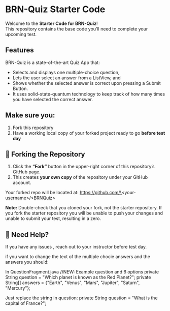 # BRN-Quiz Starter Code

Welcome to the **Starter Code for BRN-Quiz**!  
This repository contains the base code you’ll need to complete your upcoming test.

## Features
BRN-Quiz is a state-of-the-art Quiz App that:
- Selects and displays one multiple-choice question, 
- Lets the user select an answer from a ListView, and 
- Shows whether the selected answer is correct upon pressing a Submit Button. 
- It uses solid-state-quantum technology to keep track of how many times you have selected the correct answer.

## Make sure you:
1) Fork this repository 
2) Have a working local copy of your forked project ready to go **before test day**

## 🍴 Forking the Repository

1. Click the **“Fork”** button in the upper-right corner of this repository’s GitHub page.
2. This creates **your own copy** of the repository under your GitHub account.

Your forked repo will be located at:
https://github.com/\<your-username\>/\<BRNQuiz\>

**Note:** Double-check that you cloned your fork, not the starter repository.
If you fork the starter repository you will be unable to push your changes and unable to submit your test, resulting in a zero.

## 🧠 Need Help?

If you have any issues , reach out to your instructor before test day.


if you want to change the text of the multiple chocie answers and the answers you should:

In QuestionFragment.java
//NEW: Example question and 6 options
private String question = "Which planet is known as the Red Planet?";
private String[] answers = {"Earth", "Venus", "Mars", "Jupiter", "Saturn", "Mercury"};

Just replace the string in question:
private String question = "What is the capital of France?";